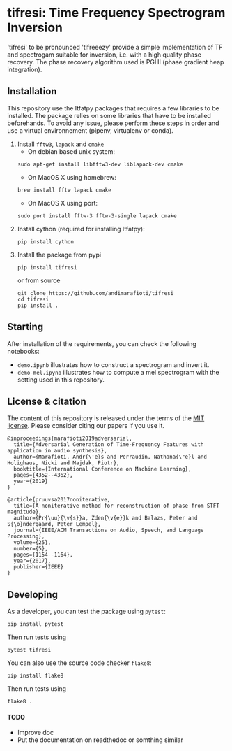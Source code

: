 # tifresi: Time Frequency Spectrogram Inversion
'tifresi' to be pronounced 'tifreeezy' provide a simple implementation of TF and spectrogam suitable for inversion, i.e. with a high quality phase recovery.
The phase recovery algorithm used is PGHI (phase gradient heap integration).

## Installation

This repository use the ltfatpy packages that requires a few libraries to be installed. The package relies on some libraries that have to be installed beforehands. To avoid any issue, please perform these steps in order and use a virtual environnement (pipenv, virtualenv or conda).

1. Install `fftw3`, `lapack` and `cmake`
   * On debian based unix system:
    ```
    sudo apt-get install libfftw3-dev liblapack-dev cmake
    ```
   * On MacOS X using homebrew:
    ```
    brew install fftw lapack cmake
    ```
   * On MacOS X using port:
    ```
    sudo port install fftw-3 fftw-3-single lapack cmake
    ```
2. Install cython (required for installing ltfatpy):
    ```
    pip install cython
    ```
3. Install the package from pypi
    ```
    pip install tifresi
    ```   
    or from source
    ```
    git clone https://github.com/andimarafioti/tifresi
    cd tifresi
    pip install .
    ```       

## Starting
After installation of the requirements, you can check the following notebooks:
* `demo.ipynb` illustrates how to construct a spectrogram and invert it.
* `demo-mel.ipynb` illustrates how to compute a mel spectrogram with the setting used in this repository.


## License & citation

The content of this repository is released under the terms of the [MIT license](LICENCE.txt).
Please consider citing our papers if you use it.

```
@inproceedings{marafioti2019adversarial,
  title={Adversarial Generation of Time-Frequency Features with application in audio synthesis},
  author={Marafioti, Andr{\'e}s and Perraudin, Nathana{\"e}l and Holighaus, Nicki and Majdak, Piotr},
  booktitle={International Conference on Machine Learning},
  pages={4352--4362},
  year={2019}
}
```

```
@article{pruuvsa2017noniterative,
  title={A noniterative method for reconstruction of phase from STFT magnitude},
  author={Pr{\uu}{\v{s}}a, Zden{\v{e}}k and Balazs, Peter and S{\o}ndergaard, Peter Lempel},
  journal={IEEE/ACM Transactions on Audio, Speech, and Language Processing},
  volume={25},
  number={5},
  pages={1154--1164},
  year={2017},
  publisher={IEEE}
}
```

## Developing
As a developer, you can test the package using `pytest`:
```
pip install pytest
```
Then run tests using
```
pytest tifresi
```
You can also use the source code checker `flake8`:
```
pip install flake8
```
Then run tests using
```
flake8 .
```


#### TODO
* Improve doc
* Put the documentation on readthedoc or somthing similar



